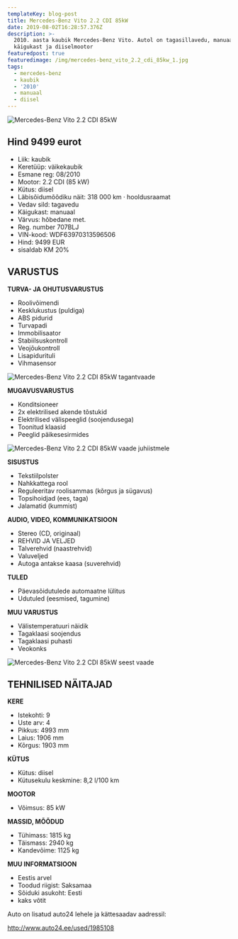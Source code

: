 ```yaml
---
templateKey: blog-post
title: Mercedes-Benz Vito 2.2 CDI 85kW
date: 2019-08-02T16:28:57.376Z
description: >-
  2010. aasta kaubik Mercedes-Benz Vito. Autol on tagasillavedu, manuaal
  käigukast ja diiselmootor
featuredpost: true
featuredimage: /img/mercedes-benz_vito_2.2_cdi_85kw_1.jpg
tags:
  - mercedes-benz
  - kaubik
  - '2010'
  - manuaal
  - diisel
---
```

![Mercedes-Benz Vito 2.2 CDI 85kW](/img/mercedes-benz_vito_2.2_cdi_85kw_1.jpg "Mercedes-Benz Vito 2.2 CDI 85kW")

## Hind 9499 eurot

* Liik:	kaubik
* Keretüüp:	väikekaubik
* Esmane reg:	08/2010
* Mootor:	2.2 CDI (85 kW)
* Kütus:	diisel
* Läbisõidumõõdiku näit:	318 000 km · hooldusraamat
* Vedav sild:	tagavedu
* Käigukast:	manuaal
* Värvus:	hõbedane met.
* Reg. number	707BLJ
* VIN-kood:	WDF63970313596506
* Hind:	9499 EUR
* sisaldab KM 20%

## VARUSTUS

**TURVA- JA OHUTUSVARUSTUS**

* Roolivõimendi
* Kesklukustus (puldiga)
* ABS pidurid
* Turvapadi
* Immobilisaator
* Stabiilsuskontroll
* Veojõukontroll
* Lisapidurituli
* Vihmasensor

![Mercedes-Benz Vito 2.2 CDI 85kW tagantvaade](/img/mercedes-benz_vito_2.2_cdi_85kw_2.jpg "tagantvaade")

**MUGAVUSVARUSTUS**

* Konditsioneer
* 2x elektrilised akende tõstukid
* Elektrilised välispeeglid (soojendusega)
* Toonitud klaasid
* Peeglid päikesesirmides

![Mercedes-Benz Vito 2.2 CDI 85kW vaade juhiistmele](/img/mercedes-benz_vito_2.2_cdi_85kw_3.jpg "Mercedes-Benz Vito 2.2 CDI 85kW vaade juhiistmele")

**SISUSTUS**

* Tekstiilpolster
* Nahkkattega rool
* Reguleeritav roolisammas (kõrgus ja sügavus)
* Topsihoidjad (ees, taga)
* Jalamatid (kummist)

**AUDIO, VIDEO, KOMMUNIKATSIOON**

* Stereo (CD, originaal)
* REHVID JA VELJED
* Talverehvid (naastrehvid)
* Valuveljed
* Autoga antakse kaasa (suverehvid)

**TULED**

* Päevasõidutulede automaatne lülitus
* Udutuled (eesmised, tagumine)

**MUU VARUSTUS**

* Välistemperatuuri näidik
* Tagaklaasi soojendus
* Tagaklaasi puhasti
* Veokonks

![Mercedes-Benz Vito 2.2 CDI 85kW seest vaade](/img/mercedes-benz_vito_2.2_cdi_85kw_4.jpg "Mercedes-Benz Vito 2.2 CDI 85kW seest vaade")

## TEHNILISED NÄITAJAD

**KERE**

* Istekohti:	9
* Uste arv:	4
* Pikkus:	4993 mm
* Laius:	1906 mm
* Kõrgus:	1903 mm

**KÜTUS**

* Kütus:	diisel
* Kütusekulu keskmine:	8,2 l/100 km

**MOOTOR**

* Võimsus:	85 kW

**MASSID, MÕÕDUD**

* Tühimass:	1815 kg
* Täismass:	2940 kg
* Kandevõime:	1125 kg

**MUU INFORMATSIOON**

* Eestis arvel
* Toodud riigist: Saksamaa
* Sõiduki asukoht: Eesti
* kaks võtit

Auto on lisatud auto24 lehele ja kättesaadav aadressil:

<http://www.auto24.ee/used/1985108>
